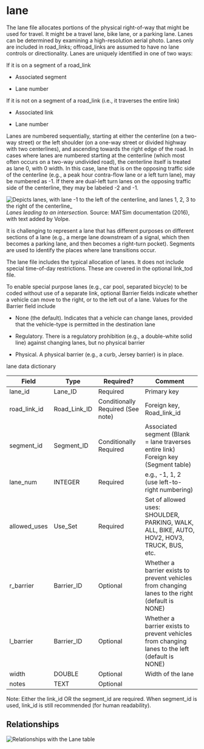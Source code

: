 # lane

The lane file allocates portions of the physical right-of-way that might
be used for travel. It might be a travel lane, bike lane, or a parking
lane. Lanes can be determined by examining a high-resolution aerial
photo. Lanes only are included in road\_links; offroad\_links are
assumed to have no lane controls or directionality. Lanes are uniquely
identified in one of two ways:

If it is on a segment of a road\_link

  - Associated segment

  - Lane number

If it is not on a segment of a road\_link (i.e., it traverses the entire
link)

  - Associated link

  - Lane number

Lanes are numbered sequentially, starting at either the centerline (on a
two-way street) or the left shoulder (on a one-way street or divided
highway with two centerlines), and ascending towards the right edge of
the road. In cases where lanes are numbered starting at the centerline
(which most often occurs on a two-way undivided road), the centerline
itself is treated as lane 0, with 0 width. In this case, lane that is on
the opposing traffic side of the centerline (e.g., a peak hour
contra-flow lane or a left turn lane), may be numbered as -1. If there
are dual-left turn lanes on the opposing traffic side of the centerline,
they may be labeled -2 and -1.

![Depicts lanes, with lane -1 to the left of the centerline, and lanes 1, 2, 3 to
the right of the centerline_](https://github.com/zephyr-data-specs/GMNS/raw/master/Images/spec_figure1.png)  
_Lanes leading to an intersection._ Source: MATSim documentation (2016), with text added by Volpe. 

It is challenging to represent a lane that has different purposes on
different sections of a lane (e.g., a merge lane downstream of a signal,
which then becomes a parking lane, and then becomes a right-turn
pocket). Segments are used to identify the places where lane
transitions occur.

The lane file includes the typical allocation of lanes. It does not
include special time-of-day restrictions. These are covered in the
optional link\_tod file.

To enable special purpose lanes (e.g., car pool, separated bicycle) to
be coded without use of a separate link, optional Barrier fields
indicate whether a vehicle can move to the right, or to the left out of
a lane. Values for the Barrier field include

  - None (the default). Indicates that a vehicle can change lanes,
    provided that the vehicle-type is permitted in the destination lane

  - Regulatory. There is a regulatory prohibition (e.g., a double-white
    solid line) against changing lanes, but no physical barrier

  - Physical. A physical barrier (e.g., a curb, Jersey barrier) is in
    place.

lane data dictionary

| Field                                       | Type           | Required?                   | Comment                                                                                         |
| ------------------------------------------- | -------------- | --------------------------- | ----------------------------------------------------------------------------------------------- |
| lane\_id     | Lane\_ID       | Required                    | Primary key                                                                                     |
| road_link\_id     | Road\_Link\_ID | Conditionally Required (See note) | Foreign key, Road\_link\_id                                                                     |
| segment\_id  | Segment\_ID    | Conditionally Required      | Associated segment (Blank = lane traverses entire link) Foreign key (Segment table)             |
| lane\_num | INTEGER        | Required                    | e.g., -1, 1, 2 (use left-to-right numbering)                                                    |
| allowed\_uses                               | Use\_Set       | Required                    | Set of allowed uses: SHOULDER, PARKING, WALK, ALL, BIKE, AUTO, HOV2, HOV3, TRUCK, BUS, etc.     |
| r_barrier                              | Barrier\_ID    | Optional                    | Whether a barrier exists to prevent vehicles from changing lanes to the right (default is NONE) |
| l_barrier                               | Barrier\_ID    | Optional                    | Whether a barrier exists to prevent vehicles from changing lanes to the left (default is NONE)  |
| width                                       | DOUBLE         | Optional                    | Width of the lane                                                                               |
| notes                                       | TEXT           | Optional                    |                                                                                                 |

Note: Either the link_id OR the segment_id are required. When segment_id is used, link_id is still recommended (for human readability). 

## Relationships
![Relationships with the Lane table](https://github.com/zephyr-data-specs/GMNS/raw/master/Images/ER_diagrams/lane.png)